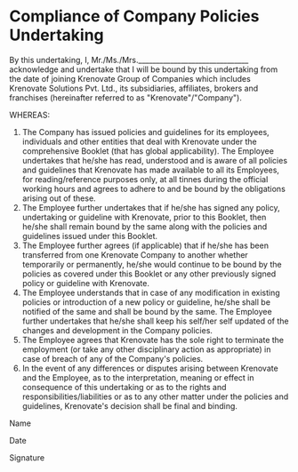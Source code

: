 # **Compliance of Company Policies Undertaking**

By this undertaking, I, Mr./Ms./Mrs._______________________________ acknowledge and undertake that I will be bound by this undertaking  from the date of joining Krenovate Group of Companies which includes Krenovate Solutions Pvt. Ltd., its subsidiaries, affiliates, brokers and franchises (hereinafter referred to as "Krenovate"/"Company").

WHEREAS:

1.  The Company has issued policies and guidelines for its employees, individuals and other entities that deal with Krenovate under the comprehensive Booklet (that has global applicability). The Employee undertakes that he/she has read, understood and is aware of all policies and guidelines that
Krenovate has made available to all its Employees, for reading/reference purposes only, at all tinnes during the official working hours and agrees to adhere to and be bound by the obligations arising out of these.
2.  The Employee further undertakes that if he/she has signed any policy, undertaking or guideline with Krenovate, prior to this Booklet, then he/she shall remain bound by the same along with the policies and guidelines issued under this Booklet.
3.  The Employee further agrees (if applicable) that if he/she has been transferred from one Krenovate Company to another whether temporarily or permanently, he/she would continue to be bound by the policies as covered under this Booklet or any other previously signed policy or guideline with
Krenovate.
4.  The Employee understands that in case of any modification in existing policies or introduction of a new policy or guideline, he/she shall be notified of the same and shall be bound by the same. The Employee further undertakes that he/she shall keep his self/her self updated of the changes and development in the Company policies.
5.	The Employee agrees that Krenovate has the sole right to terminate the employment (or take any other disciplinary action as appropriate) in case of breach of any of the Company's policies.
6.	In the event of any differences or disputes arising between Krenovate and the Employee, as to the interpretation, meaning or effect in consequence of this undertaking or as to the rights and  responsibilities/liabilities or as to any other matter under the policies and guidelines, Krenovate's decision shall be final and binding.





Name

Date

Signature


